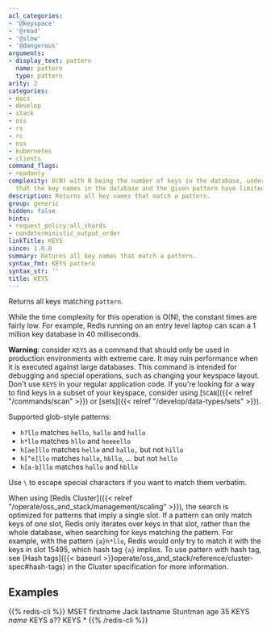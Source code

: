 ```yaml
---
acl_categories:
- '@keyspace'
- '@read'
- '@slow'
- '@dangerous'
arguments:
- display_text: pattern
  name: pattern
  type: pattern
arity: 2
categories:
- docs
- develop
- stack
- oss
- rs
- rc
- oss
- kubernetes
- clients
command_flags:
- readonly
complexity: O(N) with N being the number of keys in the database, under the assumption
  that the key names in the database and the given pattern have limited length.
description: Returns all key names that match a pattern.
group: generic
hidden: false
hints:
- request_policy:all_shards
- nondeterministic_output_order
linkTitle: KEYS
since: 1.0.0
summary: Returns all key names that match a pattern.
syntax_fmt: KEYS pattern
syntax_str: ''
title: KEYS
---
```

Returns all keys matching `pattern`.

While the time complexity for this operation is O(N), the constant times are
fairly low.
For example, Redis running on an entry level laptop can scan a 1 million key
database in 40 milliseconds.

**Warning**: consider `KEYS` as a command that should only be used in production
environments with extreme care.
It may ruin performance when it is executed against large databases.
This command is intended for debugging and special operations, such as changing
your keyspace layout.
Don't use `KEYS` in your regular application code.
If you're looking for a way to find keys in a subset of your keyspace, consider
using [`SCAN`]({{< relref "/commands/scan" >}}) or [sets]({{< relref "/develop/data-types/sets" >}}).

Supported glob-style patterns:

* `h?llo` matches `hello`, `hallo` and `hxllo`
* `h*llo` matches `hllo` and `heeeello`
* `h[ae]llo` matches `hello` and `hallo,` but not `hillo`
* `h[^e]llo` matches `hallo`, `hbllo`, ... but not `hello`
* `h[a-b]llo` matches `hallo` and `hbllo`

Use `\` to escape special characters if you want to match them verbatim.

When using [Redis Cluster]({{< relref "/operate/oss_and_stack/management/scaling" >}}), the search is optimized for patterns that imply a single slot.
If a pattern can only match keys of one slot,
Redis only iterates over keys in that slot, rather than the whole database,
when searching for keys matching the pattern.
For example, with the pattern `{a}h*llo`, Redis would only try to match it with the keys in slot 15495, which hash tag `{a}` implies.
To use pattern with hash tag, see [Hash tags]({{< baseurl >}}operate/oss_and_stack/reference/cluster-spec#hash-tags) in the Cluster specification for more information.

## Examples

{{% redis-cli %}}
MSET firstname Jack lastname Stuntman age 35
KEYS *name*
KEYS a??
KEYS *
{{% /redis-cli %}}

